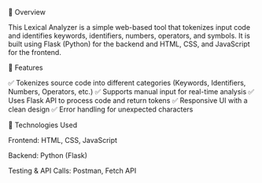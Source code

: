 🔹 Overview

This Lexical Analyzer is a simple web-based tool that tokenizes input code and identifies keywords, identifiers, numbers, operators, and symbols. It is built using Flask (Python) for the backend and HTML, CSS, and JavaScript for the frontend.

🔹 Features

✅ Tokenizes source code into different categories (Keywords, Identifiers, Numbers, Operators, etc.)
✅ Supports manual input for real-time analysis
✅ Uses Flask API to process code and return tokens
✅ Responsive UI with a clean design
✅ Error handling for unexpected characters

🔹 Technologies Used

Frontend: HTML, CSS, JavaScript

Backend: Python (Flask)

Testing & API Calls: Postman, Fetch API
